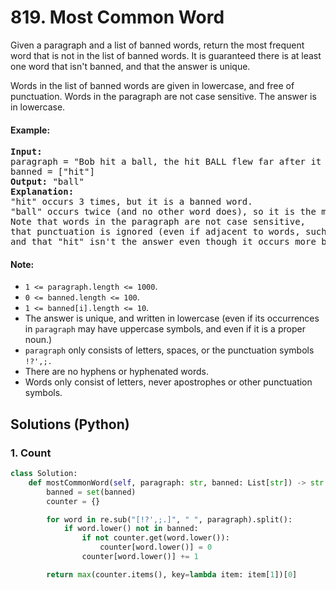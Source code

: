 # 819. Most Common Word
Given a paragraph and a list of banned words, return the most frequent word that is not in the list of banned words.  It is guaranteed there is at least one word that isn't banned, and that the answer is unique.

Words in the list of banned words are given in lowercase, and free of punctuation.  Words in the paragraph are not case sensitive.  The answer is in lowercase.

#### Example:
<pre>
<strong>Input:</strong>
paragraph = "Bob hit a ball, the hit BALL flew far after it was hit."
banned = ["hit"]
<strong>Output:</strong> "ball"
<strong>Explanation:</strong>
"hit" occurs 3 times, but it is a banned word.
"ball" occurs twice (and no other word does), so it is the most frequent non-banned word in the paragraph.
Note that words in the paragraph are not case sensitive,
that punctuation is ignored (even if adjacent to words, such as "ball,"),
and that "hit" isn't the answer even though it occurs more because it is banned.
</pre>

#### Note:
* ```1 <= paragraph.length <= 1000```.
* ```0 <= banned.length <= 100```.
* ```1 <= banned[i].length <= 10```.
* The answer is unique, and written in lowercase (even if its occurrences in ```paragraph``` may have uppercase symbols, and even if it is a proper noun.)
* ```paragraph``` only consists of letters, spaces, or the punctuation symbols ```!?',;.```
* There are no hyphens or hyphenated words.
* Words only consist of letters, never apostrophes or other punctuation symbols.

## Solutions (Python)

### 1. Count
```Python
class Solution:
    def mostCommonWord(self, paragraph: str, banned: List[str]) -> str:
        banned = set(banned)
        counter = {}

        for word in re.sub("[!?',;.]", " ", paragraph).split():
            if word.lower() not in banned:
                if not counter.get(word.lower()):
                    counter[word.lower()] = 0
                counter[word.lower()] += 1

        return max(counter.items(), key=lambda item: item[1])[0]
```

